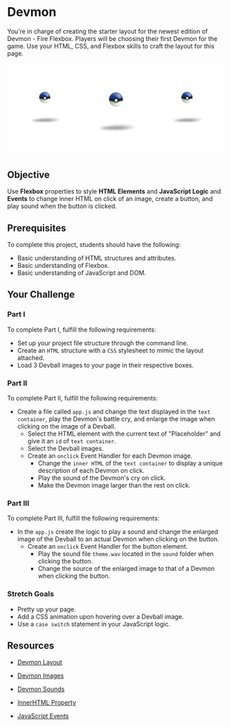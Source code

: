 # Devmon

You’re in charge of creating the starter layout for the newest edition of Devmon - Fire Flexbox. Players will be choosing their first Devmon for the game. Use your HTML, CSS, and Flexbox skills to craft the layout for this page.  

![Devball](https://github.com/ginawatanabe/devmon/blob/master/images/alldevballs.png)

## Objective

Use **Flexbox** properties to style **HTML Elements** and **JavaScript Logic** and **Events** to change inner HTML on click of an image, create a button, and play sound when the button is clicked.

## Prerequisites

To complete this project, students should have the following:
* Basic understanding of HTML structures and attributes.
* Basic understanding of Flexbox.
* Basic understanding of JavaScript and DOM.

## Your Challenge

### Part I

To complete Part I, fulfill the following requirements:
* Set up your project file structure through the command line.
* Create an `HTML` structure with a `CSS` stylesheet to mimic the layout attached.  
* Load 3 Devball images to your page in their respective boxes.

### Part II

To complete Part II, fulfill the following requirements:
* Create a file called `app.js` and change the text displayed in the `text container`, play the Devmon's battle cry, and enlarge the image when clicking on the image of a Devball.
  * Select the HTML element with the current text of "Placeholder" and give it an `id` of `text container`.
  * Select the Devball images.
  * Create an `onclick` Event Handler for each Devmon image.
    * Change the `inner HTML` of the `text container` to display a unique description of each Devmon on click.
    * Play the sound of the Devmon's cry on click.
    * Make the Devmon image larger than the rest on click.  

### Part III

To complete Part III, fulfill the following requirements:
* In the `app.js` create the logic to play a sound and change the enlarged image of the Devball to an actual Devmon when clicking on the button.
  * Create an `onclick` Event Handler for the button element.
    * Play the sound file `theme.wav` located in the `sound` folder when clicking the button.  
    * Change the source of the enlarged image to that of a Devmon when clicking the button.

### Stretch Goals

* Pretty up your page.
* Add a CSS animation upon hovering over a Devball image.
* Use a `case switch` statement in your JavaScript logic.

## Resources
* [Devmon Layout]()
* [Devmon Images]()
* [Devmon Sounds]()

* [InnerHTML Property](https://www.w3schools.com/jsref/prop_html_innerhtml.asp)
* [JavaScript Events](https://www.w3schools.com/js/js_htmldom_events.asp)
